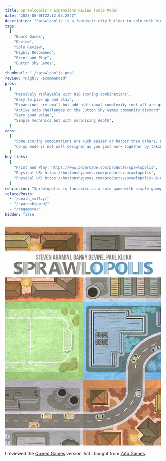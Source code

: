```yaml
---
title: Sprawlopolis + Expansions Review (Solo Mode)
date: "2023-05-01T22:12:03.284Z"
description: "Sprawlopolis is a fantastic city builder in solo with high replayability."
tags:
  [
    "Board Games",
    "Review",
    "Solo Review",
    "Highly Recommend",
    "Print and Play",
    "Button Shy Games",
  ]
thumbnail: "./sprawlopolis.png"
review: "Highly Recommended"
pros:
  [
    "Massively replayable with 816 scoring combinations",
    "Easy to pick up and play",
    "Expansions are small but add additional complexity (not all are great though)",
    "Active solo challenges on the Button Shy Games community discord",
    "Very good value",
    "Simple mechanics but with surprising depth",
  ]
cons:
  [
    "Some scoring combinations are much easier or harder than others, making some combinations unfun",
    "Co-op mode is not well designed as you just work together by taking turns without showing your cards",
  ]
buy_links:
  [
    "Print and Play: https://www.pnparcade.com/products/spawlopolis",
    "Physical US: https://buttonshygames.com/products/sprawlopolis",
    "Physical UK: https://buttonshygames.com/products/sprawlopolis-uk-only",
  ]
conclusion: "Sprawlopolis is fantastic as a solo game with simple gameplay that manages to have plenty of depth with very little. Random scoring goals adds so much replayability making it one of the best value Button Shy Games. Though the multiplayer is lackluster so I would recommend trying purpose built multiplayer Button Shy Games if you want it for that."
relatedPosts:
  - "/death_valley/"
  - "/spaceshipped/"
  - "/ragemore/"
hidden: false
---
```


![Sprawlopolis](./sprawlopolis.png)

I reviewed the [Quined Games](http://xmedia.quined.nl/shop/sprawlopolis/) version that I bought from [Zatu Games](https://www.board-game.co.uk/product/sprawlopolis/).
